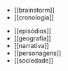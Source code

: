 * [[brainstorm]]
* [[cronologia]]
- [[episódios]]
- [[geografia]]
- [[narrativa]]
- [[personagens]]
- [[sociedade]]